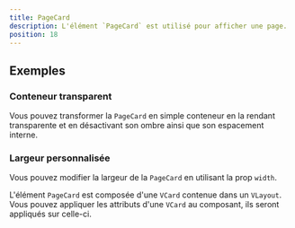 ```yaml
---
title: PageCard
description: L'élément `PageCard` est utilisé pour afficher une page.
position: 18
---
```


<doc-tabs light>

<doc-tab-item label="Utilisation">

## Exemples

### Conteneur transparent

Vous pouvez transformer la `PageCard` en simple conteneur en la rendant transparente et en désactivant son ombre ainsi que son espacement interne.

<doc-example file="page-card/transparent"></doc-example>

### Largeur personnalisée

Vous pouvez modifier la largeur de la `PageCard` en utilisant la prop `width`.

<doc-alert type="info">

L'élément `PageCard` est composée d'une `VCard` contenue dans un `VLayout`. Vous pouvez appliquer les attributs d'une `VCard` au composant, ils seront appliqués sur celle-ci.

</doc-alert>

<doc-example file="page-card/width"></doc-example>

</doc-tab-item>

<doc-tab-item label="API">
<doc-api name="page-card"></doc-api>
</doc-tab-item>

</doc-tabs>
